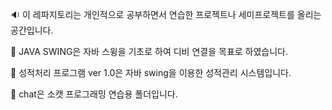 🔉 이 레파지토리는 개인적으로 공부하면서 연습한 프로젝트나 세미프로젝트를 올리는 공간입니다.




📑 JAVA SWING은 자바 스윙을 기초로 하여 디비 연결을 목표로 하였습니다.



📑 성적처리 프로그램 ver 1.0은 자바 swing을 이용한 성적관리 시스템입니다.



📑 chat은 소캣 프로그래밍 연습용 폴더입니다.
